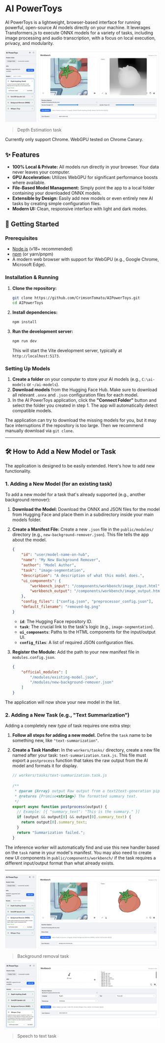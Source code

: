 # AI PowerToys

AI PowerToys is a lightweight, browser-based interface for running powerful, open-source AI models directly on your machine. It leverages Transformers.js to execute ONNX models for a variety of tasks, including image processing and audio transcription, with a focus on local execution, privacy, and modularity.

![alt text](assets/ui_depth.png)

> Depth Estimation task

Currently only support Chrome. WebGPU tested on Chrome Canary.

## ✨ Features

- **100% Local & Private:** All models run directly in your browser. Your data never leaves your computer.
- **GPU Acceleration:** Utilizes WebGPU for significant performance boosts where available.
- **File-Based Model Management:** Simply point the app to a local folder containing your downloaded ONNX models.
- **Extensible by Design:** Easily add new models or even entirely new AI tasks by creating simple configuration files.
- **Modern UI:** Clean, responsive interface with light and dark modes.

## 🚀 Getting Started

### Prerequisites

- [Node.js](https://nodejs.org/) (v18+ recommended)
- [npm](https://www.npmjs.com/) (or yarn/pnpm)
- A modern web browser with support for WebGPU (e.g., Google Chrome, Microsoft Edge).

### Installation & Running

1. **Clone the repository:**

    ```bash
    git clone https://github.com/CrimsonTomato/AIPowerToys.git
    cd AIPowerToys
    ```

2. **Install dependencies:**

    ```bash
    npm install
    ```

3. **Run the development server:**

    ```bash
    npm run dev
    ```

    This will start the Vite development server, typically at `http://localhost:5173`.

### Setting Up Models

1. **Create a folder** on your computer to store your AI models (e.g., `C:\ai-models` or `~/ai-models`).
2. **Download models** from the Hugging Face Hub. Make sure to download all relevant `.onnx` and `.json` configuration files for each model.
3. In the AI PowerToys application, click the **"Connect Folder"** button and select the folder you created in step 1. The app will automatically detect compatible models.

The application can try to download the missing models for you, but it may face interruptions if the repository is too large. Then we recommend manually download via `git clone`.

---

## 🛠️ How to Add a New Model or Task

The application is designed to be easily extended. Here's how to add new functionality.

### 1. Adding a New Model (for an existing task)

To add a new model for a task that's already supported (e.g., another background remover):

1. **Download the Model:** Download the ONNX and JSON files for the model from Hugging Face and place them in a subdirectory inside your main models folder.

2. **Create a Manifest File:** Create a new `.json` file in the `public/modules/` directory (e.g., `new-background-remover.json`). This file tells the app about the model.

    ```json
    {
        "id": "user/model-name-on-hub",
        "name": "My New Background Remover",
        "author": "Model Author",
        "task": "image-segmentation",
        "description": "A description of what this model does.",
        "ui_components": {
            "workbench_input": "/components/workbench/image_input.html",
            "workbench_output": "/components/workbench/image_output.html"
        },
        "config_files": ["config.json", "preprocessor_config.json"],
        "default_filename": "removed-bg.png"
    }
    ```

    - **`id`**: The Hugging Face repository ID.
    - **`task`**: The crucial link to the task's logic (e.g., `image-segmentation`).
    - **`ui_components`**: Paths to the HTML components for the input/output UI.
    - **`config_files`**: A list of required JSON configuration files.

3. **Register the Module:** Add the path to your new manifest file in `modules.config.json`.

    ```json
    {
        "official_modules": [
            "/modules/existing-model.json",
            "/modules/new-background-remover.json"
        ]
    }
    ```

The application will now show your new model in the list.

### 2. Adding a New Task (e.g., "Text Summarization")

Adding a completely new *type* of task requires one extra step:

1. **Follow all steps for adding a new model.** Define the `task` name to be something new, like `"text-summarization"`.

2. **Create a Task Handler:** In the `workers/tasks/` directory, create a new file named after your task: `text-summarization.task.js`. This file must export a `postprocess` function that takes the raw output from the AI model and formats it for display.

    ```javascript
    // workers/tasks/text-summarization.task.js

    /**
     * @param {Array} output Raw output from a text2text-generation pipeline.
     * @returns {Promise<string>} The formatted summary text.
     */
    export async function postprocess(output) {
      // Example: [{ "summary_text": "This is the summary." }]
      if (output && output[0] && output[0].summary_text) {
        return output[0].summary_text;
      }
      return "Summarization failed.";
    }
    ```

The inference worker will automatically find and use this new handler based on the `task` name in your model's manifest. You may also need to create new UI components in `public/components/workbench/` if the task requires a different input/output format than what already exists.

---

![alt text](assets/ui_matte.png)

> Background removal task

![alt text](assets/ui_asr.png)

> Speech to text task
